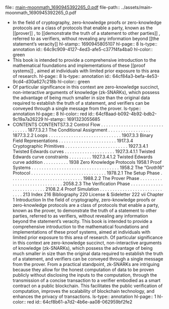 file:: [main-moonmath_1690945392265_0.pdf](../assets/main-moonmath_1690945392265_0.pdf)
file-path:: ../assets/main-moonmath_1690945392265_0.pdf

- In the field of cryptography, zero-knowledge proofs or zero-knowledge protocols are a class of protocols that enable a party, known as the [[prover]] , to [[demonstrate the truth of a statement to other parties]] , referred to as verifiers, without revealing any information beyond [[the statement’s veracity]]
  hl-stamp:: 1690945805107
  hl-page:: 8
  ls-type:: annotation
  id:: 64c9c909-4127-4ed3-afe5-c377f4fa4ba0
  hl-color:: green
- This book is intended to provide a comprehensive introduction to the mathematical foundations and implementations of these [[proof systems]] , aimed at individuals with limited prior exposure to this area of research.
  hl-page:: 8
  ls-type:: annotation
  id:: 64cf84a3-befa-4e53-9cd4-d30a627c218b
  hl-color:: green
- Of particular significance in this context are zero-knowledge succinct, non-interactive arguments of knowledge (zk-SNARKs), which possess the advantage of being much smaller in size than the original data required to establish the truth of a statement, and verifiers can be conveyed through a single message from the prover.
  ls-type:: annotation
  hl-page:: 8
  hl-color:: red
  id:: 64cf8aad-b092-4b92-bdb2-9c19a7a26229
  hl-stamp:: 1691323055685
- CONTENTS CONTENTS7.3.2 Control Flow . . . . . . . . . . . . . . . . . . . . . . . . . . . . . . . 1877.3.2.1 The Conditional Assignment . . . . . . . . . . . . . . . . . 1877.3.2.2 Loops . . . . . . . . . . . . . . . . . . . . . . . . . . . . . 1907.3.3 Binary Field Representations . . . . . . . . . . . . . . . . . . . . . . . 1917.3.4 Cryptographic Primitives . . . . . . . . . . . . . . . . . . . . . . . . . 1927.3.4.1 Twisted Edwards curves . . . . . . . . . . . . . . . . . . . . 1927.3.4.1.1 Twisted Edwards curve constraints . . . . . . . . . 1927.3.4.1.2 Twisted Edwards curve addition . . . . . . . . . . 1938 Zero Knowledge Protocols 1958.1 Proof Systems . . . . . . . . . . . . . . . . . . . . . . . . . . . . . . . . . . . 1958.2 The “Groth16” Protocol . . . . . . . . . . . . . . . . . . . . . . . . . . . . . . 1978.2.1 The Setup Phase . . . . . . . . . . . . . . . . . . . . . . . . . . . . . 1988.2.2 The Prover Phase . . . . . . . . . . . . . . . . . . . . . . . . . . . . . 2058.2.3 The Verification Phase . . . . . . . . . . . . . . . . . . . . . . . . . . 2108.2.4 Proof Simulation . . . . . . . . . . . . . . . . . . . . . . . . . . . . . 213 Index 216 Bibliography 220 License & Sideletter 222 vii Chapter 1 Introduction In the field of cryptography, zero-knowledge proofs or zero-knowledge protocols are a class of protocols that enable a party, known as the prover, to demonstrate the truth of a statement to other parties, referred to as verifiers, without revealing any information beyond the statement’s veracity. This book is intended to provide a comprehensive introduction to the mathematical foundations and implementations of these proof systems, aimed at individuals with limited prior exposure to this area of research. Of particular significance in this context are zero-knowledge succinct, non-interactive arguments of knowledge (zk-SNARKs), which possess the advantage of being much smaller in size than the original data required to establish the truth of a statement, and verifiers can be conveyed through a single message from the prover. From a practical standpoint, zk-SNARKs are intriguing because they allow for the honest computation of data to be proven publicly without disclosing the inputs to the computation, through the transmission of a concise transaction to a verifier embodied as a smart contract on a public blockchain. This facilitates the public verification of computation, improves the scalability of blockchain technology, and enhances the privacy of transactions.
  ls-type:: annotation
  hl-page:: 1
  hl-color:: red
  id:: 64cf8b61-a7d2-4b6e-aa08-062959bf2fe2